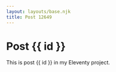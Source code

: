 ```yaml
---
layout: layouts/base.njk
title: Post 12649
---
```


# Post {{ id }}

This is post {{ id }} in my Eleventy project.
